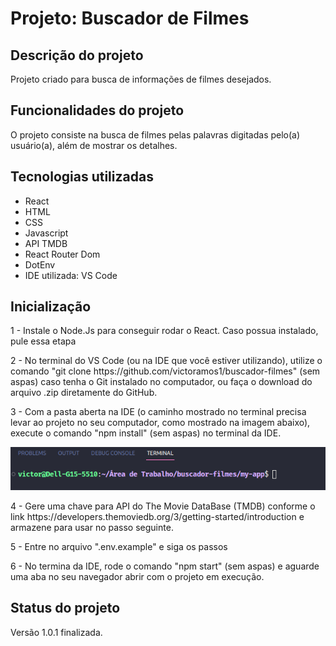 <h1>Projeto: Buscador de Filmes</h1>


<h2>Descrição do projeto</h2>

<p>Projeto criado para busca de informações de filmes desejados.</p>

<h2>Funcionalidades do projeto</h2>

<p>O projeto consiste na busca de filmes pelas palavras digitadas pelo(a) usuário(a), além de mostrar os detalhes.</p>

<h2>Tecnologias utilizadas</h2>

<ul>
    <li>React</li>
    <li>HTML</li>
    <li>CSS</li>
    <li>Javascript</li>
    <li>API TMDB</li>
    <li>React Router Dom</li>
    <li>DotEnv</li>
    <li>IDE utilizada: VS Code</li>
</ul>

<h2>Inicialização</h2>

<p>1 - Instale o Node.Js para conseguir rodar o React. Caso possua instalado, pule essa etapa</p>

<p>2 - No terminal do VS Code (ou na IDE que você estiver utilizando), utilize o comando "git clone https://github.com/victoramos1/buscador-filmes" (sem aspas) caso tenha o Git instalado no computador, ou faça o download do arquivo .zip diretamente do GitHub.</p>

<p>3 - Com a pasta aberta na IDE (o caminho mostrado no terminal precisa levar ao projeto no seu computador, como mostrado na imagem abaixo), execute o comando "npm install" (sem aspas) no terminal da IDE.</p>
<img src="./src/img/caminho.png">

<p>4 - Gere uma chave para API do The Movie DataBase (TMDB) conforme o link https://developers.themoviedb.org/3/getting-started/introduction e armazene para usar no passo seguinte.</p>

<p>5 - Entre no arquivo ".env.example" e siga os passos</p>

<p>6 - No termina da IDE, rode o comando "npm start" (sem aspas) e aguarde uma aba no seu navegador abrir com o projeto em execução.</p>

<h2>Status do projeto</h2>

<p>Versão 1.0.1 finalizada.</p>